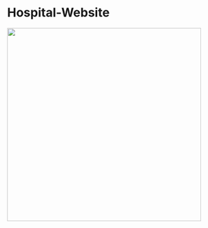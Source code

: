 # Hospital-Website
  <img src="https://github.com/shovon2121/Hospital-Website/tree/master/screenshots/home.PNG" width="450" display="inline"/>

